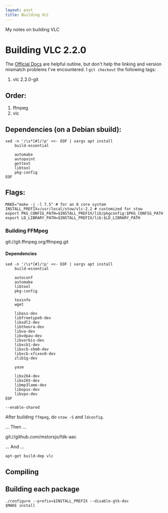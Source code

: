 ```yaml
---
layout: post
title: Building VLC
---
```



<div class="message">
  My notes on building VLC
</div>


# Building VLC 2.2.0

The [Official Docs](https://wiki.videolan.org/UnixCompile/) are helpful outline, but don't help the linking and version mismatch problems I've encountered. I `git checkout` the following tags:

1. vlc 2.2.0-git

## Order:

1. ffmpeg
1. vlc

## Dependencies (on a Debian sbuild):

```
sed -n '/\s*[#]/!p' <<- EOF | xargs apt install
	build-essential

	automake
	autopoint
	gettext
	libtool
	pkg-config
EOF
```

## Flags:

```
MAKE="make -j -l 7.5" # for an 8 core system
INSTALL_PREFIX=/usr/local/stow/vlc-2.2 # customized for stow
export PKG_CONFIG_PATH=$INSTALL_PREFIX/lib/pkgconfig:$PKG_CONFIG_PATH
export LD_LIBRARY_PATH=$INSTALL_PREFIX/lib:$LD_LIBRARY_PATH
```


### Building FFMpeg

git://git.ffmpeg.org/ffmpeg.git


#### Dependencies

```
sed -n '/\s*[#]/!p' <<- EOF | xargs apt install
	build-essential

	autoconf
	automake
	libtool
	pkg-config

	texinfo
	wget

	libass-dev
	libfreetype6-dev
	libsdl2-dev
	libtheora-dev
	libva-dev
	libvdpau-dev
	libvorbis-dev
	libxcb1-dev
	libxcb-shm0-dev
	libxcb-xfixes0-dev
	zlib1g-dev

	yasm

	libx264-dev
	libx265-dev
	libmp3lame-dev
	libopus-dev
	libvpx-dev
EOF
```

`--enable-shared `

After building `ffmpeg`, do `stow -S` and `ldconfig`.

... Then ...

git://github.com/mstorsjo/fdk-aac

... And ...

`apt-get build-dep vlc`


## Compiling

## Building each package

```
./configure --prefix=$INSTALL_PREFIX --disable-gtk-doc
$MAKE install
```
